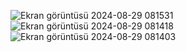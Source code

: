 ![Ekran görüntüsü 2024-08-29 081531](https://github.com/user-attachments/assets/72f2530a-daec-409d-bfdf-3677f3f74a7d)
![Ekran görüntüsü 2024-08-29 081418](https://github.com/user-attachments/assets/f27dcb89-35ae-4721-be96-e1e7e9e59b42)
![Ekran görüntüsü 2024-08-29 081403](https://github.com/user-attachments/assets/4ad5aaf3-d050-48e1-95ab-f137f3f6cd53)
